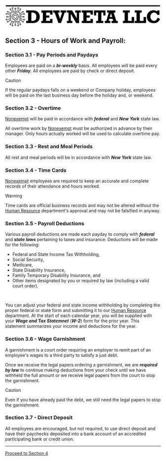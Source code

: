 ![Devneta LLC Banner](/main/assets/png/blackbanner.png)


## Section 3 - Hours of Work and Payroll:

### Section 3.1 - Pay Periods and Paydays

Employees are paid on a **_bi-weekly_** basis. All employees will be paid every other **_Friday_**. All employees are paid by check or direct deposit. <br />

> [!CAUTION]
> If the regular paydays falls on a weekend or Company holiday, employees will be paid on the last business day before the holiday and, or weekend.

### Section 3.2 - Overtime

[Nonexempt](/main/department/human-resource/resources/handbook/section2.md#nonexempt-employees) will be paid in accordance with **_federal_** and **_New York_** state law. <br />

All overtime work by [Nonexempt](/main/department/human-resource/resources/handbook/section2.md#nonexempt-employees) must be authorized in advance by their manager. Only hours actually worked will be used to calculate overtime pay. <br />

### Section 3.3 - Rest and Meal Periods

All rest and meal periods will be in accordance with **_New York_** state law.

### Section 3.4 - Time Cards

[Nonexempt](/main/department/human-resource/resources/handbook/section2.md#nonexempt-employees) employees are required to keep an accurate and complete records of their attendance and hours worked. <br />

> [!WARNING]
> Time cards are official business records and may not be altered without the [Human Resource](mailto:hr@devneta.org) department's approval and may not be falsified in anyway.

### Section 3.5 - Payroll Deductions

Various payroll deductions are made each payday to comply with **_federal_** and **_state laws_** pertaining to taxes and insurance. Deductions will be made for the following: <br />

   + Federal and State Income Tax Withholding, <br />
   + Social Security, <br />
   + Medicare, <br />
   + State Disability Insurance, <br />
   + Family Temporary Disability Insurance, and <br />
   + Other items designated by you or required by law (including a valid court order). <br />
<br />

You can adjust your federal and state income withholding by completing the proper federal or state form and submitting it to our [Human Resource](mailto:hr@devneta.org) department. At the start of each calendar year, you will be supplied with your **_Wage and Tax Statemnet_** (**_W-2_**) form for the prior year. This statement summarizes your income and deductions for the year. <br />

### Section 3.6 - Wage Garnishment

A garnishment is a court order requiring an employer to remit part of an employee's wages to a third party to satisfy a just debt. <br />

Once we receive the legal papers ordering a garnishment, we are **_required by law_** to continue making deductions from your check until we have withheld the full amount or we receive legal papers from the court to stop the garnishment. <br />

> [!CAUTION]
> Even if you have already paid the debt, we still need the legal papers to stop the garnishment.

### Section 3.7 - Direct Deposit

All employees are encouraged, but not required, to use direct deposit and have their paychecks deposited into a bank account of an accredited participating bank or credit union. <br />

---

[Proceed to Section 4](/main/department/human-resource/resources/handbook/section4.md)